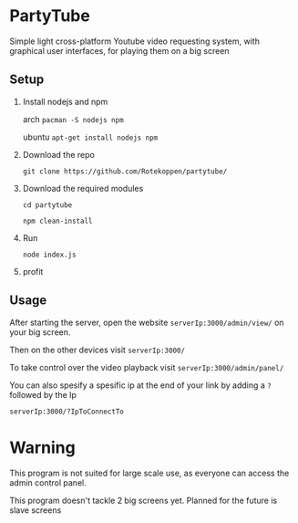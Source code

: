 # PartyTube
Simple light cross-platform Youtube video requesting system, with graphical user interfaces, for playing them on a big screen

## Setup

1.  Install nodejs and npm

    arch ```pacman -S nodejs npm```

    ubuntu ```apt-get install nodejs npm```

2.  Download the repo

    ```git clone https://github.com/Rotekoppen/partytube/```

3.  Download the required modules

    ```cd partytube```
    
    ```npm clean-install```

4.  Run

    ```node index.js```

5.  profit

## Usage

After starting the server, open the website ```serverIp:3000/admin/view/``` on your big screen.

Then on the other devices visit ```serverIp:3000/```

To take control over the video playback visit ```serverIp:3000/admin/panel/```

You can also spesify a spesific ip at the end of your link by adding a ```?``` followed by the Ip

```serverIp:3000/?IpToConnectTo```

# Warning

This program is not suited for large scale use, as everyone can access the admin control panel.

This program doesn't tackle 2 big screens yet. Planned for the future is slave screens
